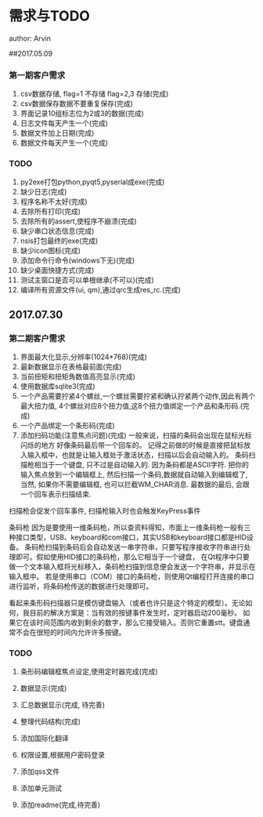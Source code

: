 # 需求与TODO
author: Arvin

##2017.05.09
### 第一期客户需求
1. csv数据存储, flag=1 不存储 flag=2,3 存储(完成)
2. csv数据保存数据不要重复保存(完成)
3. 界面记录10组标志位为2或3的数据(完成)
4. 日志文件每天产生一个(完成)
5. 数据文件加上日期(完成)
6. 数据文件每天产生一个(完成)

### TODO
1. py2exe打包python,pyqt5,pyserial成exe(完成)
2. 缺少日志(完成)
3. 程序名称不太好(完成)
4. 去除所有打印(完成)
5. 去除所有的assert,使程序不崩溃(完成)
6. 缺少串口状态信息(完成)
7. nsis打包最终的exe(完成)
8. 缺少icon图标(完成)
9. 添加命令行命令(windows下无)(完成)
10. 缺少桌面快捷方式(完成)
11. 测试主窗口是否可以单根继承(不可以)(完成)
12. 编译所有资源文件(ui, qm),通过qrc生成res_rc.(完成)

## 2017.07.30
### 第二期客户需求
1. 界面最大化显示,分辨率(1024*768)(完成)
2. 最新数据显示在表格最前面(完成)
3. 当前扭矩和扭矩角数值高亮显示(完成)
4. 使用数据库sqlite3(完成)
5. 一个产品需要拧紧4个螺丝,一个螺丝需要拧紧和确认拧紧两个动作,因此有两个最大扭力值, 4个螺丝对应8个扭力值,这8个扭力值绑定一个产品和条形码.(完成)
6. 一个产品绑定一个条形码(完成)
7. 添加扫码功能(注意焦点问题)(完成)
一般来说，扫描的条码会出现在鼠标光标闪烁的地方
好像条码最后带一个回车的。
记得之前做的时候是直接把鼠标放入输入框中，也就是让输入框处于激活状态，扫描以后会自动输入的。
条码扫描枪相当于一个键盘, 只不过是自动输入的. 因为条码都是ASCII字符.
把你的输入焦点放到一个编辑框上, 然后扫描一个条码,数据就自动输入到编辑框了, 当然, 如果你不需要编辑框, 也可以拦截WM_CHAR消息.
最数据的最后, 会跟一个回车表示扫描结束.

扫描枪会促发个回车事件, 扫描枪输入时也会触发KeyPress事件

条码枪
因为是要使用一维条码枪，所以查资料得知，市面上一维条码枪一般有三种接口类型，USB、keyboard和com接口，其实USB和keyboard接口都是HID设备。
条码枪扫描到条码后会自动发送一串字符串，只要写程序接收字符串进行处理即可。假如使用HID接口的条码枪，那么它相当于一个键盘，
在Qt程序中只要做一个文本输入框将光标移入，条码枪扫描到信息便会发送一个字符串，并显示在输入框中。
若是使用串口（COM）接口的条码枪，则使用Qt编程打开连接的串口进行监听，将条码枪传送的数据进行处理即可。

看起来条形码扫描器只是模仿键盘输入（或者也许只是这个特定的模型）。无论如何，我目前的解决方案是：当有效的按键事件发生时，定时器启动200毫秒。
如果它在该时间范围内收到剩余的数字，那么它接受输入。否则它重置stt。键盘通常不会在很短的时间内允许许多按键。

### TODO
1. 条形码编辑框焦点设定,使用定时器完成(完成)
2. 数据显示(完成)
3. 汇总数据显示(完成, 待完善)
4. 整理代码结构(完成)

5. 添加国际化翻译
6. 权限设置,根据用户密码登录
7. 添加qss文件
8. 添加单元测试
9. 添加readme(完成,待完善)
